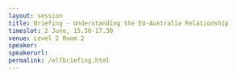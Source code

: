 ```yaml
---
layout: session
title: Briefing - Understanding the EU-Australia Relationship
timeslot: 2 June, 15.30-17.30
venue: Level 2 Room 2
speaker:
speakerurl: 
permalink: /elfbriefing.html
---
```



